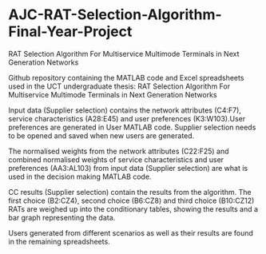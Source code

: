 # AJC-RAT-Selection-Algorithm-Final-Year-Project
RAT Selection Algorithm For Multiservice Multimode Terminals in Next Generation Networks

Github repository containing the MATLAB code and Excel spreadsheets used in the UCT undergraduate thesis: RAT Selection Algorithm For Multiservice Multimode Terminals in Next Generation Networks

Input data (Supplier selection) contains the network attributes (C4:F7), service characteristics (A28:E45) and user preferences (K3:W103).User preferences are generated in User MATLAB code. Supplier selection needs to be opened and saved when new users are generated.

The normalised weights from the network attributes (C22:F25) and combined normalised weights of service characteristics and user preferences (AA3:AL103) from input data (Supplier selection) are what is used in the decision making MATLAB code.

CC results (Supplier selection) contain the results from the algorithm. The first choice (B2:CZ4), second choice (B6:CZ8) and third choice (B10:CZ12) RATs are weighed up into the conditionary tables, showing the results and a bar graph representing the data. 

Users generated from different scenarios as well as their results are found in the remaining spreadsheets.

